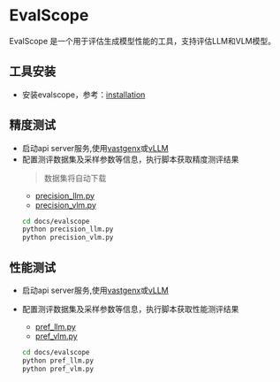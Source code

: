 # EvalScope

EvalScope 是一个用于评估生成模型性能的工具，支持评估LLM和VLM模型。

## 工具安装
- 安装evalscope，参考：[installation](https://evalscope.readthedocs.io/zh-cn/latest/get_started/installation.html)


## 精度测试

- 启动api server服务,使用[vastgenx](../vastgenx/README.md)或[vLLM](https://github.com/vllm-project/vllm)
- 配置测评数据集及采样参数等信息，执行脚本获取精度测评结果
    > 数据集将自动下载
    - [precision_llm.py](./precision_llm.py)
    - [precision_vlm.py](./precision_vlm.py)
    ```bash
    cd docs/evalscope
    python precision_llm.py
    python precision_vlm.py
    ```

## 性能测试
- 启动api server服务,使用[vastgenx](../vastgenx/README.md)或[vLLM](https://github.com/vllm-project/vllm)
- 配置测评数据集及采样参数等信息，执行脚本获取性能测评结果
    - [pref_llm.py](./pref_llm.py)
    - [pref_vlm.py](./pref_vlm.py)

    ```bash
    cd docs/evalscope
    python pref_llm.py
    python pref_vlm.py
    ```